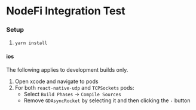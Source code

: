 # NodeFi Integration Test

### Setup

1. `yarn install`

#### ios

The following applies to development builds only.  

1. Open xcode and navigate to pods
2. For both `react-native-udp` and `TCPSockets` pods:
    - Select `Build Phases` -> `Compile Sources`
    - Remove `GDAsyncRocket` by selecting it and then clicking the `-` button